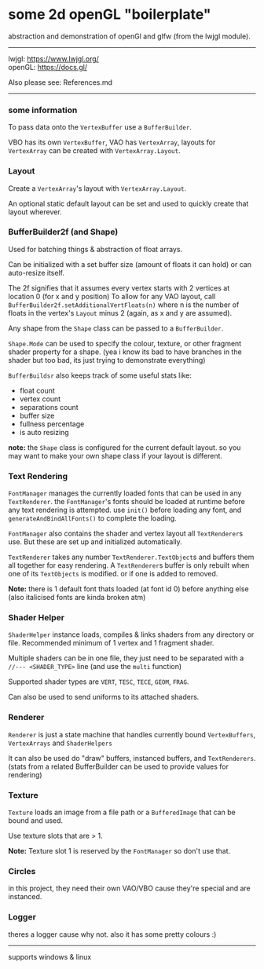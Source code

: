 # some 2d openGL "boilerplate"

abstraction and demonstration of openGl and glfw (from the lwjgl module).

---

lwjgl: https://www.lwjgl.org/ \
openGL: https://docs.gl/

Also please see: References.md

---

### some information


To pass data onto the `VertexBuffer` use a `BufferBuilder`.

VBO has its own `VertexBuffer`, VAO has `VertexArray`, layouts for `VertexArray` can be created with `VertexArray.Layout`.

### Layout

Create a `VertexArray`'s layout with `VertexArray.Layout`.

An optional static default layout can be set and used to quickly create that layout wherever.

### BufferBuilder2f (and Shape)

Used for batching things & abstraction of float arrays.

Can be initialized with a set buffer size (amount of floats it can hold) or can auto-resize itself.

The 2f signifies that it assumes every vertex starts with 2 vertices at location 0 (for x and y position)
To allow for any VAO layout, call `BufferBuilder2f.setAdditionalVertFloats(n)` where n is the number of floats in the vertex's `Layout` minus 2 (again, as x and y are assumed).

Any shape from the `Shape` class can be passed to a `BufferBuilder`.

`Shape.Mode` can be used to specify the colour, texture, or other fragment shader property for a shape.
(yea i know its bad to have branches in the shader but too bad, its just trying to demonstrate everything)

`BufferBuildsr` also keeps track of some useful stats like:
* float count
* vertex count
* separations count
* buffer size
* fullness percentage
* is auto resizing

**note:** the `Shape` class is configured for the current default layout. so you may want to make your own shape class if your layout is different.

### Text Rendering

`FontManager` manages the currently loaded fonts that can be used in any `TextRenderer`.
the `FontManager`'s fonts should be loaded at runtime before any text rendering is attempted. use `init()` before loading any font, and `generateAndBindAllFonts()` to complete the loading.

`FontManager` also contains the shader and vertex layout all `TextRenderer`s use.
But these are set up and initialized automatically.

`TextRenderer` takes any number `TextRenderer.TextObject`s and buffers them all together for easy rendering. A `TextRenderer`s buffer is only rebuilt when one of its `TextObjects` is modified. or if one is added to removed.

**Note:** there is 1 default font thats loaded (at font id 0) before anything else (also italicised fonts are kinda broken atm)

### Shader Helper

`ShaderHelper` instance loads, compiles & links shaders from any directory or file. Recommended minimum of 1 vertex and 1 fragment shader.

Multiple shaders can be in one file, they just need to be separated with a `//--- <SHADER_TYPE>` line (and use the `multi` function)

Supported shader types are `VERT`, `TESC`, `TECE`, `GEOM`, `FRAG`.

Can also be used to send uniforms to its attached shaders.

### Renderer

`Renderer` is just a state machine that handles currently bound `VertexBuffers`, `VertexArrays` and `ShaderHelpers`

It can also be used do "draw" buffers, instanced buffers, and `TextRenderers`. (stats from a related BufferBuilder can be used to provide values for rendering)

### Texture

`Texture` loads an image from a file path or a `BufferedImage` that can be bound and used.

Use texture slots that are > 1.

**Note:** Texture slot 1 is reserved by the `FontManager` so don't use that.

### Circles

in this project, they need their own VAO/VBO cause they're special and are instanced.

### Logger

theres a logger cause why not. also it has some pretty colours :)

---

supports windows & linux
